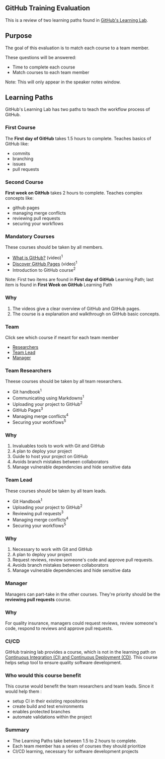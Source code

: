## GitHub Training Evaluation

This is a review of two learning paths found in [GitHub's Learning Lab](https://lab.github.com/githubtraining/paths).



## Purpose

The goal of this evaluation is to match each course to a team member. 

These questions will be answered: 
  - Time to complete each course
  - Match courses to each team member
  
Note: This will only appear in the speaker notes window.




## Learning Paths

GitHub's Learning Lab has two paths to teach the workflow process of GitHub.


### First Course

The **First day of GitHub** takes 1.5 hours to complete. Teaches basics of GitHub like:
  - commits
  - branching
  - issues
  - pull requests


### Second Course

**First week on GitHub** takes 2 hours to complete. Teaches complex concepts like:
  - github pages
  - managing merge conflicts
  - reviewing pull requests 
  - securing your workflows




### Mandatory Courses

These courses should be taken by all members. 
  - [What is GitHub?](https://www.youtube.com/watch?v=w3jLJU7DT5E&feature=youtu.be) (video)<sup>1</sup>
  - [Discover GitHub Pages](https://www.youtube.com/watch?v=2MsN8gpT6jY&feature=youtu.be) (video)<sup>1</sup>
  - Introduction to GitHub course<sup>2</sup>

  
Note: First two items are found in **First day of GitHub** Learning Path; last item is found in **First Week on GitHub** Learning Path


### Why

1. The videos give a clear overview of GitHub and GitHub pages. 
2. The course is a explanation and walkthrough on GitHub basic concepts.




### Team

Click see which course if meant for each team member
  - [Researchers](#team-researchers)
  - [Team Lead](#team-lead)
  - [Manager](#manager)
 

 
### Team Researchers

Theese courses should be taken by all team researchers. 
  - Git handbook<sup>1</sup>
  - Communicating using Markdowns<sup>1</sup>
  - Uploading your project to GitHub<sup>2</sup>
  - GitHub Pages<sup>3</sup>
  - Managing merge conflicts<sup>4</sup>
  - Securing your workflows<sup>5</sup>
  


### Why

1. Invaluables tools to work with Git and GitHub
2. A plan to deploy your project
3. Guide to host your project on GitHub 
4. Avoids branch mistakes between collaborators
5. Manage vulnerable dependencies and hide sensitive data




### Team Lead

These courses should be taken by all team leads.
  - Git Handbook<sup>1</sup>
  - Uploading your project to GitHub<sup>2</sup>
  - Reviewing pull requests<sup>3</sup>
  - Managing merge conflicts<sup>4</sup>
  - Securing your workflows<sup>5</sup>


  
### Why

1. Necessary to work with Git and GitHub
2. A plan to deploy your project
3. Request reviews, review someone's code and approve pull requests.  
4. Avoids branch mistakes between collaborators 
5. Manage vulnerable dependencies and hide sensitive data




### Manager

Managers can part-take in the other courses. They're priority should be the **reviewing pull requests** course.


### Why

For quality insurance, managers could request reviews, review someone's code, respond to reviews and approve pull requests.




### CI/CD

GitHub training lab provides a course, which is not in the learning path on [Continuous Integration (CI) and Continuous Deployment (CD)](https://lab.github.com/githubtraining/continuous-integration-with-travis-ci).
This course helps setup tool to ensure quality software development. 


### Who would this course benefit
This course would benefit the team researchers and team leads. Since it would help them :
  - setup CI in their existing repositories
  - create build and test environments
  - enables protected branches
  - automate validations within the project



### Summary
  - The Learning Paths take between 1.5 to 2 hours to complete.
  - Each team member has a series of courses they should prioritize
  - CI/CD learning, necessary for software development projects
